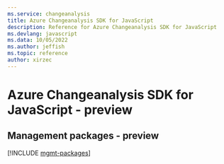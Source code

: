 ```yaml
---
ms.service: changeanalysis
title: Azure Changeanalysis SDK for JavaScript
description: Reference for Azure Changeanalysis SDK for JavaScript
ms.devlang: javascript
ms.data: 10/05/2022
ms.author: jeffish
ms.topic: reference
author: xirzec
---
```

# Azure Changeanalysis SDK for JavaScript - preview

## Management packages - preview
[!INCLUDE [mgmt-packages](changeanalysis-mgmt-index.md)]
